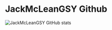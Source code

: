 # JackMcLeanGSY Github

![JackMcLeanGSY GitHub stats](https://github-readme-stats.vercel.app/api?username=JackMcLeanGSY&show_icons=true)
